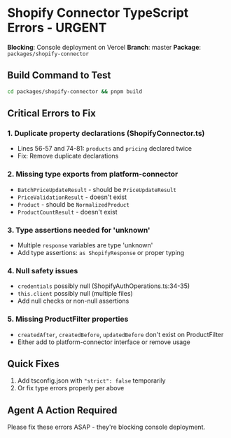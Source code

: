 # Shopify Connector TypeScript Errors - URGENT

**Blocking**: Console deployment on Vercel
**Branch**: master
**Package**: `packages/shopify-connector`

## Build Command to Test
```bash
cd packages/shopify-connector && pnpm build
```

## Critical Errors to Fix

### 1. Duplicate property declarations (ShopifyConnector.ts)
- Lines 56-57 and 74-81: `products` and `pricing` declared twice
- Fix: Remove duplicate declarations

### 2. Missing type exports from platform-connector
- `BatchPriceUpdateResult` - should be `PriceUpdateResult`
- `PriceValidationResult` - doesn't exist
- `Product` - should be `NormalizedProduct`
- `ProductCountResult` - doesn't exist

### 3. Type assertions needed for 'unknown'
- Multiple `response` variables are type 'unknown'
- Add type assertions: `as ShopifyResponse` or proper typing

### 4. Null safety issues
- `credentials` possibly null (ShopifyAuthOperations.ts:34-35)
- `this.client` possibly null (multiple files)
- Add null checks or non-null assertions

### 5. Missing ProductFilter properties
- `createdAfter`, `createdBefore`, `updatedBefore` don't exist on ProductFilter
- Either add to platform-connector interface or remove usage

## Quick Fixes

1. Add tsconfig.json with `"strict": false` temporarily
2. Or fix type errors properly per above

## Agent A Action Required
Please fix these errors ASAP - they're blocking console deployment.
